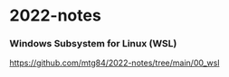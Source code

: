 # 2022-notes

### Windows Subsystem for Linux (WSL) 
https://github.com/mtg84/2022-notes/tree/main/00_wsl